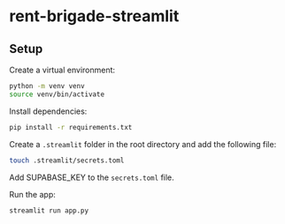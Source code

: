 # rent-brigade-streamlit

## Setup

Create a virtual environment:
```bash
python -m venv venv
source venv/bin/activate
```

Install dependencies:
```bash
pip install -r requirements.txt
```

Create a `.streamlit` folder in the root directory and add the following file:
```bash
touch .streamlit/secrets.toml
```

Add SUPABASE_KEY to the `secrets.toml` file.


Run the app: 
```bash
streamlit run app.py
```



